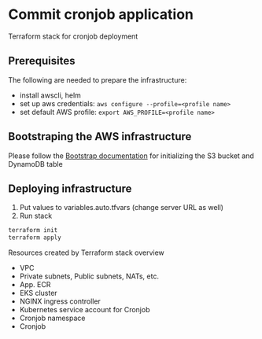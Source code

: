 # Commit cronjob application
Terraform stack for cronjob deployment

## Prerequisites
The following are needed to prepare the infrastructure:
* install awscli, helm
* set up aws credentials: `aws configure --profile=<profile name>`
* set default AWS profile: `export AWS_PROFILE=<profile name>`

## Bootstraping the AWS infrastructure
Please follow the [Bootstrap documentation](https://github.com/celticmask/commit/blob/main/terraform/bootstrap/README.md) for initializing the S3 bucket and DynamoDB table

## Deploying infrastructure
1. Put values to variables.auto.tfvars (change server URL as well)
2. Run stack
```bash
terraform init
terraform apply
```

Resources created by Terraform stack overview
* VPC
* Private subnets, Public subnets, NATs, etc.
* App. ECR
* EKS cluster
* NGINX ingress controller
* Kubernetes service account for Cronjob
* Cronjob namespace
* Cronjob
